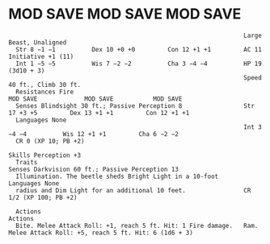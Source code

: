 # MOD SAVE             MOD SAVE            MOD SAVE

                                                                     Large Beast, Unaligned
      Str 8 −1 −1          Dex 10 +0 +0         Con 12 +1 +1         AC 11                            Initiative +1 (11)
      Int 1 −5 −5          Wis 7 −2 −2          Cha 3 −4 −4          HP 19 (3d10 + 3)
                                                                     Speed 40 ft., Climb 30 ft.
      Resistances Fire                                                         MOD SAVE             MOD SAVE           MOD SAVE
      Senses Blindsight 30 ft.; Passive Perception 8                 Str 17 +3 +5         Dex 13 +1 +1         Con 12 +1 +1
      Languages None
                                                                     Int 3 −4 −4          Wis 12 +1 +1         Cha 6 −2 −2
      CR 0 (XP 10; PB +2)
                                                                     Skills Perception +3
      Traits                                                         Senses Darkvision 60 ft.; Passive Perception 13
      Illumination. The beetle sheds Bright Light in a 10-foot       Languages None
      radius and Dim Light for an additional 10 feet.                CR 1/2 (XP 100; PB +2)

      Actions                                                        Actions
      Bite. Melee Attack Roll: +1, reach 5 ft. Hit: 1 Fire damage.   Ram. Melee Attack Roll: +5, reach 5 ft. Hit: 6 (1d6 + 3)
